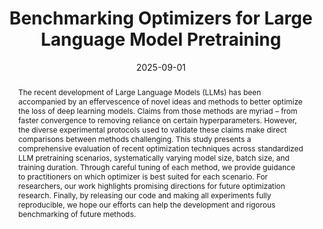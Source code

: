 ---
title: 'Benchmarking Optimizers for Large Language Model Pretraining'
authors:
- Andrei Semenov
- Matteo Pagliardini
- Martin Jaggi
date: '2025-09-01'
doi: 'https://doi.org/10.48550/arXiv.2509.01440'

abstract: The recent development of Large Language Models (LLMs) has been accompanied by an effervescence of novel ideas and methods to better optimize the loss of deep learning models. Claims from those methods are myriad – from faster convergence to removing reliance on certain hyperparameters. However, the diverse experimental protocols used to validate these claims make direct comparisons between methods challenging. This study presents a comprehensive evaluation of recent optimization techniques across standardized LLM pretraining scenarios, systematically varying model size, batch size, and training duration. Through careful tuning of each method, we provide guidance to practitioners on which optimizer is best suited for each scenario. For researchers, our work highlights promising directions for future optimization research. Finally, by releasing our code and making all experiments fully reproducible, we hope our efforts can help the development and rigorous benchmarking of future methods.
tags:
- Source Themes
featured: false

url_pdf: 'https://arxiv.org/pdf/2509.01440'
links:
- name: arXiv
  url: https://arxiv.org/abs/2509.01440
url_code: 'https://github.com/epfml/llm-optimizer-benchmark'
---